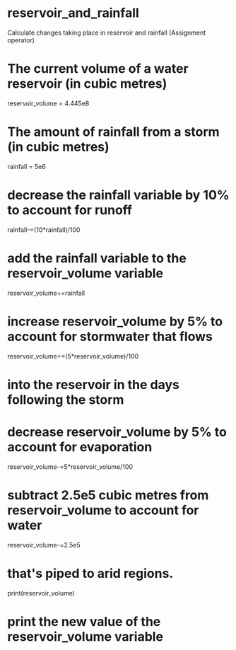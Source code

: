 # reservoir_and_rainfall
Calculate changes taking place in reservoir and rainfall (Assignment operator)
# The current volume of a water reservoir (in cubic metres)
reservoir_volume = 4.445e8
# The amount of rainfall from a storm (in cubic metres)
rainfall = 5e6

# decrease the rainfall variable by 10% to account for runoff
rainfall-=(10*rainfall)/100
# add the rainfall variable to the reservoir_volume variable
reservoir_volume+=rainfall
# increase reservoir_volume by 5% to account for stormwater that flows
reservoir_volume+=(5*reservoir_volume)/100
# into the reservoir in the days following the storm

# decrease reservoir_volume by 5% to account for evaporation
reservoir_volume-=5*reservoir_volume/100
# subtract 2.5e5 cubic metres from reservoir_volume to account for water
reservoir_volume-=2.5e5
# that's piped to arid regions.
print(reservoir_volume)
# print the new value of the reservoir_volume variable
